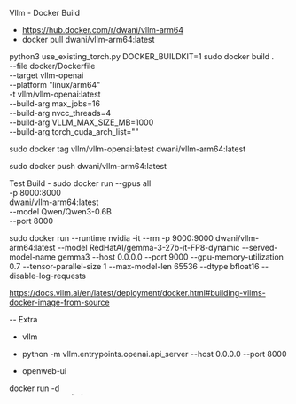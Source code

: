 Vllm - Docker Build

- https://hub.docker.com/r/dwani/vllm-arm64 
- docker pull dwani/vllm-arm64:latest

python3 use_existing_torch.py
DOCKER_BUILDKIT=1 sudo docker build . \
--file docker/Dockerfile \
--target vllm-openai \
--platform "linux/arm64" \
-t vllm/vllm-openai:latest \
--build-arg max_jobs=16 \
--build-arg nvcc_threads=4 \
--build-arg VLLM_MAX_SIZE_MB=1000 \
--build-arg torch_cuda_arch_list=""

sudo docker tag vllm/vllm-openai:latest dwani/vllm-arm64:latest

sudo docker push dwani/vllm-arm64:latest


Test Build - 
  sudo docker run --gpus all \
  -p 8000:8000 \
  dwani/vllm-arm64:latest \
  --model Qwen/Qwen3-0.6B \
  --port 8000


sudo docker run --runtime nvidia -it --rm -p 9000:9000 dwani/vllm-arm64:latest --model RedHatAI/gemma-3-27b-it-FP8-dynamic --served-model-name gemma3 --host 0.0.0.0 --port 9000 --gpu-memory-utilization 0.7 --tensor-parallel-size 1 --max-model-len 65536 --dtype bfloat16 --disable-log-requests
 





https://docs.vllm.ai/en/latest/deployment/docker.html#building-vllms-docker-image-from-source

<!-- 

  sudo docker run --runtime nvidia --gpus all \
  -p 8000:8000 \
  vllm/vllm-openai \
  --model Qwen/Qwen3-0.6B \
  --port 8000

  sudo docker run --gpus all \
  -p 8000:8000 \
  vllm/vllm-openai \
  --model Qwen/Qwen3-0.6B \
  --port 8000

-->
-- 
Extra
- vllm
 - python -m vllm.entrypoints.openai.api_server --host 0.0.0.0 --port 8000

- openweb-ui

docker run -d \
    --name open-webui \
    -p 3000:8080 \
    -v open-webui:/app/backend/data \
    -e OPENAI_API_BASE_URL=http://0.0.0.0:8000/v1 \
    --restart always \
    ghcr.io/open-webui/open-webui:main

  sudo docker run --gpus all \
  -p 8000:8000 \
  vllm/vllm-openai \
  --model Qwen/Qwen3-0.6B \
  --port 8000


--

https://docs.vllm.ai/en/latest/deployment/docker.html#building-for-arm64aarch64

